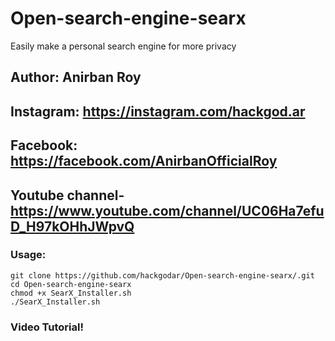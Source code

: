 # Open-search-engine-searx
Easily make a personal search engine for more privacy

## Author: Anirban Roy
## Instagram: https://instagram.com/hackgod.ar
## Facebook: https://facebook.com/AnirbanOfficialRoy
## Youtube channel- https://www.youtube.com/channel/UC06Ha7efuD_H97kOHhJWpvQ

### Usage:
```
git clone https://github.com/hackgodar/Open-search-engine-searx/.git
cd Open-search-engine-searx
chmod +x SearX_Installer.sh
./SearX_Installer.sh
```
### Video Tutorial!
